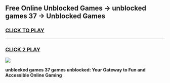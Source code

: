 
## Free Online Unblocked Games → unblocked games 37 → Unblocked Games
<h3>
<a href="https://premium.freeplayer.one?title=unblocked_games_37&ref=21F">CLICK TO PLAY</a></h3>
<hr>

<h3>
<a href="https://premium.freeplayer.one?title=unblocked_games_37&ref=21F">CLICK 2 PLAY</a>
  
</h3>

<a href="https://premium.freeplayer.one?title=unblocked_games_37&ref=21F/"><img src="https://clearcache.store/games.png"></a>


**unblocked games 37 games unblocked: Your Gateway to Fun and Accessible Online Gaming**
